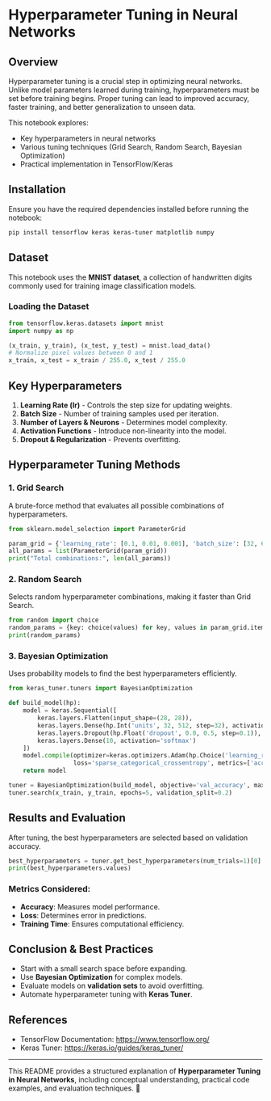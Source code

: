 # Hyperparameter Tuning in Neural Networks

## Overview
Hyperparameter tuning is a crucial step in optimizing neural networks. Unlike model parameters learned during training, hyperparameters must be set before training begins. Proper tuning can lead to improved accuracy, faster training, and better generalization to unseen data.

This notebook explores:
- Key hyperparameters in neural networks
- Various tuning techniques (Grid Search, Random Search, Bayesian Optimization)
- Practical implementation in TensorFlow/Keras

## Installation
Ensure you have the required dependencies installed before running the notebook:
```bash
pip install tensorflow keras keras-tuner matplotlib numpy
```

## Dataset
This notebook uses the **MNIST dataset**, a collection of handwritten digits commonly used for training image classification models.

### Loading the Dataset
```python
from tensorflow.keras.datasets import mnist
import numpy as np

(x_train, y_train), (x_test, y_test) = mnist.load_data()
# Normalize pixel values between 0 and 1
x_train, x_test = x_train / 255.0, x_test / 255.0
```

## Key Hyperparameters
1. **Learning Rate (lr)** - Controls the step size for updating weights.
2. **Batch Size** - Number of training samples used per iteration.
3. **Number of Layers & Neurons** - Determines model complexity.
4. **Activation Functions** - Introduce non-linearity into the model.
5. **Dropout & Regularization** - Prevents overfitting.

## Hyperparameter Tuning Methods

### 1. Grid Search
A brute-force method that evaluates all possible combinations of hyperparameters.
```python
from sklearn.model_selection import ParameterGrid

param_grid = {'learning_rate': [0.1, 0.01, 0.001], 'batch_size': [32, 64, 128]}
all_params = list(ParameterGrid(param_grid))
print("Total combinations:", len(all_params))
```

### 2. Random Search
Selects random hyperparameter combinations, making it faster than Grid Search.
```python
from random import choice
random_params = {key: choice(values) for key, values in param_grid.items()}
print(random_params)
```

### 3. Bayesian Optimization
Uses probability models to find the best hyperparameters efficiently.
```python
from keras_tuner.tuners import BayesianOptimization

def build_model(hp):
    model = keras.Sequential([
        keras.layers.Flatten(input_shape=(28, 28)),
        keras.layers.Dense(hp.Int('units', 32, 512, step=32), activation='relu'),
        keras.layers.Dropout(hp.Float('dropout', 0.0, 0.5, step=0.1)),
        keras.layers.Dense(10, activation='softmax')
    ])
    model.compile(optimizer=keras.optimizers.Adam(hp.Choice('learning_rate', [0.001, 0.0001])),
                  loss='sparse_categorical_crossentropy', metrics=['accuracy'])
    return model

tuner = BayesianOptimization(build_model, objective='val_accuracy', max_trials=10)
tuner.search(x_train, y_train, epochs=5, validation_split=0.2)
```

## Results and Evaluation
After tuning, the best hyperparameters are selected based on validation accuracy.
```python
best_hyperparameters = tuner.get_best_hyperparameters(num_trials=1)[0]
print(best_hyperparameters.values)
```

### Metrics Considered:
- **Accuracy**: Measures model performance.
- **Loss**: Determines error in predictions.
- **Training Time**: Ensures computational efficiency.

## Conclusion & Best Practices
- Start with a small search space before expanding.
- Use **Bayesian Optimization** for complex models.
- Evaluate models on **validation sets** to avoid overfitting.
- Automate hyperparameter tuning with **Keras Tuner**.

## References
- TensorFlow Documentation: https://www.tensorflow.org/
- Keras Tuner: https://keras.io/guides/keras_tuner/

---
This README provides a structured explanation of **Hyperparameter Tuning in Neural Networks**, including conceptual understanding, practical code examples, and evaluation techniques. 🚀
